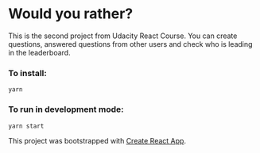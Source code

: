 # Would you rather?

This is the second project from Udacity React Course.
You can create questions, answered questions from other users and check who is leading in the leaderboard.

### To install:

`yarn`

### To run in development mode:

`yarn start`

This project was bootstrapped with [Create React App](https://github.com/facebook/create-react-app).
